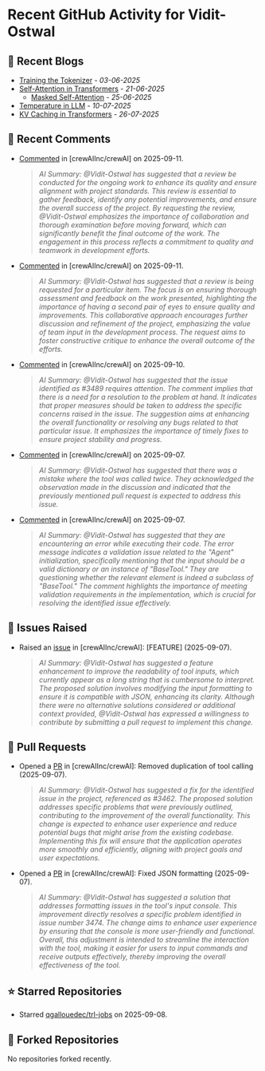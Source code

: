 # Recent GitHub Activity for Vidit-Ostwal

## 📝 Recent Blogs
- [Training the Tokenizer](https://www.notion.so/207e478805d48090b34fcc5c8e8c3c01?v=207e478805d480cfac6c000ca3c80482) - *03-06-2025*
- [Self-Attention in Transformers](https://www.notion.so/viditostwal/Self-Attention-in-Transformers-216e478805d48005b515fac90e1d76e0) - *21-06-2025*
  - [Masked Self-Attention](https://www.notion.so/viditostwal/Self-Attention-in-Transformers-216e478805d48005b515fac90e1d76e0) - *25-06-2025*
- [Temperature in LLM](https://open.substack.com/pub/viditostwal/p/how-does-temperature-changes-the?r=m52qu&utm_campaign=post&utm_medium=web&showWelcomeOnShare=false) - *10-07-2025*
- [KV Caching in Transformers](https://open.substack.com/pub/viditostwal/p/kv-key-value-cache-in-transformers?r=m52qu&utm_campaign=post&utm_medium=web&showWelcomeOnShare=false) - *26-07-2025*
## 💬 Recent Comments
- [Commented](https://github.com/crewAIInc/crewAI/pull/3390#issuecomment-3278183875) in [crewAIInc/crewAI] on 2025-09-11.
  > *AI Summary: @Vidit-Ostwal has suggested that a review be conducted for the ongoing work to enhance its quality and ensure alignment with project standards. This review is essential to gather feedback, identify any potential improvements, and ensure the overall success of the project. By requesting the review, @Vidit-Ostwal emphasizes the importance of collaboration and thorough examination before moving forward, which can significantly benefit the final outcome of the work. The engagement in this process reflects a commitment to quality and teamwork in development efforts.*
- [Commented](https://github.com/crewAIInc/crewAI/pull/3475#issuecomment-3278172860) in [crewAIInc/crewAI] on 2025-09-11.
  > *AI Summary: @Vidit-Ostwal has suggested that a review is being requested for a particular item. The focus is on ensuring thorough assessment and feedback on the work presented, highlighting the importance of having a second pair of eyes to ensure quality and improvements. This collaborative approach encourages further discussion and refinement of the project, emphasizing the value of team input in the development process. The request aims to foster constructive critique to enhance the overall outcome of the efforts.*
- [Commented](https://github.com/crewAIInc/crewAI/pull/3477#issuecomment-3273143080) in [crewAIInc/crewAI] on 2025-09-10.
  > *AI Summary: @Vidit-Ostwal has suggested that the issue identified as #3489 requires attention. The comment implies that there is a need for a resolution to the problem at hand. It indicates that proper measures should be taken to address the specific concerns raised in the issue. The suggestion aims at enhancing the overall functionality or resolving any bugs related to that particular issue. It emphasizes the importance of timely fixes to ensure project stability and progress.*
- [Commented](https://github.com/crewAIInc/crewAI/issues/3462#issuecomment-3263848246) in [crewAIInc/crewAI] on 2025-09-07.
  > *AI Summary: @Vidit-Ostwal has suggested that there was a mistake where the tool was called twice. They acknowledged the observation made in the discussion and indicated that the previously mentioned pull request is expected to address this issue.*
- [Commented](https://github.com/crewAIInc/crewAI/issues/3462#issuecomment-3263703027) in [crewAIInc/crewAI] on 2025-09-07.
  > *AI Summary: @Vidit-Ostwal has suggested that they are encountering an error while executing their code. The error message indicates a validation issue related to the "Agent" initialization, specifically mentioning that the input should be a valid dictionary or an instance of "BaseTool." They are questioning whether the relevant element is indeed a subclass of "BaseTool." The comment highlights the importance of meeting validation requirements in the implementation, which is crucial for resolving the identified issue effectively.*

## 🐛 Issues Raised
- Raised an [issue](https://github.com/crewAIInc/crewAI/issues/3474) in [crewAIInc/crewAI]: [FEATURE] (2025-09-07).
  > *AI Summary: @Vidit-Ostwal has suggested a feature enhancement to improve the readability of tool inputs, which currently appear as a long string that is cumbersome to interpret. The proposed solution involves modifying the input formatting to ensure it is compatible with JSON, enhancing its clarity. Although there were no alternative solutions considered or additional context provided, @Vidit-Ostwal has expressed a willingness to contribute by submitting a pull request to implement this change.*

## 🚀 Pull Requests
- Opened a [PR](https://github.com/crewAIInc/crewAI/pull/3477) in [crewAIInc/crewAI]: Removed duplication of tool calling (2025-09-07).
  > *AI Summary: @Vidit-Ostwal has suggested a fix for the identified issue in the project, referenced as #3462. The proposed solution addresses specific problems that were previously outlined, contributing to the improvement of the overall functionality. This change is expected to enhance user experience and reduce potential bugs that might arise from the existing codebase. Implementing this fix will ensure that the application operates more smoothly and efficiently, aligning with project goals and user expectations.*
- Opened a [PR](https://github.com/crewAIInc/crewAI/pull/3475) in [crewAIInc/crewAI]: Fixed JSON formatting (2025-09-07).
  > *AI Summary: @Vidit-Ostwal has suggested a solution that addresses formatting issues in the tool's input console. This improvement directly resolves a specific problem identified in issue number 3474. The change aims to enhance user experience by ensuring that the console is more user-friendly and functional. Overall, this adjustment is intended to streamline the interaction with the tool, making it easier for users to input commands and receive outputs effectively, thereby improving the overall effectiveness of the tool.*

## ⭐ Starred Repositories
- Starred [qgallouedec/trl-jobs](https://github.com/qgallouedec/trl-jobs) on 2025-09-08.

## 🍴 Forked Repositories
No repositories forked recently.
